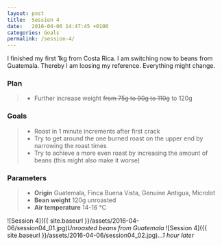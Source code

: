 ```yaml
---
layout: post
title:  Session 4
date:   2016-04-06 14:47:45 +0100
categories: Goals
permalink: /session-4/
---
```


I finished my first 1kg from Costa Rica. I am switching now to beans from Guatemala. Thereby I am loosing my reference. Everything might change.

### Plan
> * Further increase weight <strike>from 75g to 90g to 110g</strike> to 120g

### Goals
> * Roast in 1 minute increments after first crack
> * Try to get around the one burned roast on the upper end by narrowing the roast times
> * Try to achieve a more even roast by increasing the amount of beans (this might also make it worse)

### Parameters
> * **Origin** Guatemala, Finca Buena Vista, Genuine Antigua, Microlot
> * **Bean weight** 120g unroasted
> * **Air temperature** 14-16 °C

![Session 4]({{ site.baseurl }}/assets/2016-04-06/session04_01.jpg)*Unroasted beans from Guatemala*
![Session 4]({{ site.baseurl }}/assets/2016-04-06/session04_02.jpg)*…1 hour later*
